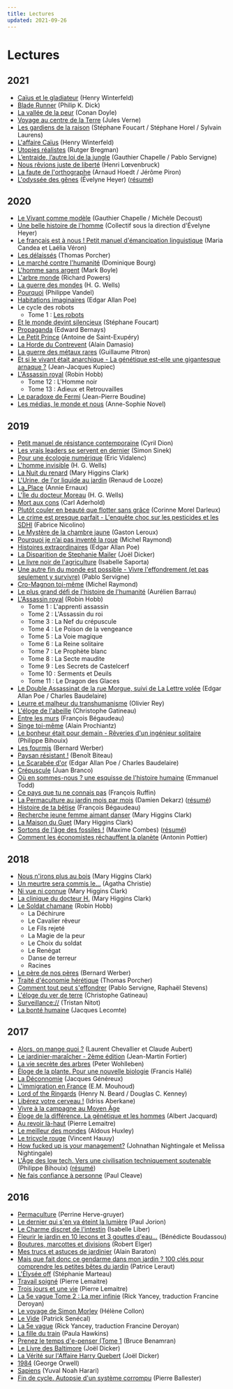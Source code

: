 ```yaml
---
title: Lectures
updated: 2021-09-26
---
```


# Lectures

## 2021

* [Caïus et le gladiateur](https://www.livredepochejeunesse.com/caius-et-le-gladiateur-2426) (Henry Winterfeld)
* [Blade Runner](https://www.jailu.com/blade-runner/9782290094495) (Philip K. Dick)
* [La vallée de la peur](https://fr.wikipedia.org/wiki/La_Vall%C3%A9e_de_la_peur) (Conan Doyle)
* [Voyage au centre de la Terre](https://fr.wikipedia.org/wiki/Voyage_au_centre_de_la_Terre) (Jules Verne)
* [Les gardiens de la raison](https://www.editionsladecouverte.fr/les_gardiens_de_la_raison-9782348046155) (Stéphane Foucart / Stéphane Horel / Sylvain Laurens)
* [L'affaire Caïus](https://www.livredepochejeunesse.com/l-affaire-caius-2138) (Henry Winterfeld)
* [Utopies réalistes](https://www.seuil.com/ouvrage/utopies-realistes-rutger-bregman/9782021361872) (Rutger Bregman)
* [L’entraide, l’autre loi de la jungle](http://www.editionslesliensquiliberent.fr/livre-L_Entraide-566-1-1-0-1.html) (Gauthier Chapelle / Pablo Servigne)
* [Nous rêvions juste de liberté](https://editions.flammarion.com/nous-revions-juste-de-liberte/9782081307285) (Henri Lœvenbruck)
* [La faute de l'orthographe](https://www.editionstextuel.com/livre/la-faute-de-lorthographe) (Arnaud Hoedt / Jérôme Piron)
* [L'odyssée des gênes](https://editions.flammarion.com/lodyssee-des-genes/9782081428225) (Évelyne Heyer) ([résumé](/post/livre-l-odyssee-des-genes/))

## 2020

* [Le Vivant comme modèle](https://www.albin-michel.fr/ouvrages/le-vivant-comme-modele-9782226451408) (Gauthier Chapelle / Michèle Decoust)
* [Une belle histoire de l'homme](https://editions.flammarion.com/une-belle-histoire-de-lhomme/9782081366718) (Collectif sous la direction d'Évelyne Heyer)
* [Le français est à nous ! Petit manuel d'émancipation linguistique](https://www.editionsladecouverte.fr/catalogue/index-Le_fran__ais_est____nous__-9782348041877.html) (Maria Candea et Laélia Véron)
* [Les délaissés](https://www.fayard.fr/documents-temoignages/les-delaisses-9782213711959) (Thomas Porcher)
* [Le marché contre l'humanité](https://www.puf.com/content/Le_march%C3%A9_contre_lhumanit%C3%A9) (Dominique Bourg)
* [L'homme sans argent](http://www.arenes.fr/livre/lhomme-sans-argent/) (Mark Boyle)
* [L'arbre monde](https://www.lisez.com/livre-de-poche/larbre-monde/9782264074430) (Richard Powers)
* [La guerre des mondes](http://www.gallimard.fr/Catalogue/GALLIMARD/Folio/Folio-plus/La-Guerre-des-mondes) (H. G. Wells)
* [Pourquoi](https://www.livredepoche.com/livre/pourquoi-9782253135487) (Philippe Vandel)
* [Habitations imaginaires](https://www.editions-allia.com/fr/livre/110/habitations-imaginaires) (Edgar Allan Poe)
* Le cycle des robots
    * Tome 1 : [Les robots](https://www.jailu.com/Catalogue/science-fiction/le-cycle-des-robots-1-les-robots)
* [Et le monde devint silencieux](https://www.seuil.com/ouvrage/et-le-monde-devint-silencieux-stephane-foucart/9782021427424) (Stéphane Foucart)
* [Propaganda](https://www.editionsladecouverte.fr/catalogue/index-Propaganda-9782355220012.html) (Edward Bernays)
* [Le Petit Prince](https://fr.wikipedia.org/wiki/Antoine_de_Saint-Exup%C3%A9ry) (Antoine de Saint-Exupéry)
* [La Horde du Contrevent](http://www.gallimard.fr/Catalogue/GALLIMARD/Folio/Folio-SF/La-Horde-du-Contrevent3) (Alain Damasio)
* [La guerre des métaux rares](http://www.editionslesliensquiliberent.fr/livre-La_guerre_des_m%C3%A9taux_rares-585-1-1-0-1.html) (Guillaume Pitron)
* [Et si le vivant était anarchique - La génétique est-elle une gigantesque arnaque ?](http://www.editionslesliensquiliberent.fr/livre-Et_si_le_vivant_%C3%83%C2%A9tait_anarchique-9791020907936-1-1-0-1.html) (Jean-Jacques Kupiec)
* [L'Assassin royal](https://fr.wikipedia.org/wiki/L%27Assassin_royal) (Robin Hobb)
    * Tome 12 : L'Homme noir
    * Tome 13 : Adieux et Retrouvailles
* [Le paradoxe de Fermi](http://www.gallimard.fr/Catalogue/GALLIMARD/Folio/Folio-SF/Le-paradoxe-de-Fermi) (Jean-Pierre Boudine)
* [Les médias, le monde et nous](https://www.actes-sud.fr/catalogue/economie/les-medias-le-monde-et-nous) (Anne-Sophie Novel)

## 2019

* [Petit manuel de résistance contemporaine](https://www.actes-sud.fr/catalogue/societe/petit-manuel-de-resistance-contemporaine) (Cyril Dion)
* [Les vrais leaders se servent en dernier](https://www.pearson.fr/fr/book/?gcoi=27440100417600) (Simon Sinek)
* [Pour une écologie numérique](https://www.lespetitsmatins.fr/collections/pour-une-ecologie-numerique/) (Eric Vidalenc)
* [L'homme invisible](https://fr.wikipedia.org/wiki/L%27Homme_invisible_(roman)) (H. G. Wells)
* [La Nuit du renard](https://fr.wikipedia.org/wiki/La_Nuit_du_renard) (Mary Higgins Clark)
* [L'Urine, de l'or liquide au jardin](https://www.terran.fr/catalogue/jardiner-naturel/urine-or-liquide-jardin-de-looze-livre-editions-terran.html) (Renaud de Looze)
* [La_Place](https://fr.wikipedia.org/wiki/La_Place) (Annie Ernaux)
* [L'Île du docteur Moreau](https://fr.wikipedia.org/wiki/L'%C3%8Ele_du_docteur_Moreau) (H. G. Wells)
* [Mort aux cons](https://www.livredepoche.com/livre/mort-aux-cons-9782253124870) (Carl Aderhold)
* [Plutôt couler en beauté que flotter sans grâce](http://www.editionslibertalia.com/catalogue/la-petite-litteraire/corinne-morel-darleux-plutot-couler-en-beaute) (Corinne Morel Darleux)
* [Le crime est presque parfait - L'enquête choc sur les pesticides et les SDHI](http://www.editionslesliensquiliberent.fr/livre-Le_crime_est_presque_parfait-572-1-1-0-1.html) (Fabrice Nicolino)
* [Le Mystère de la chambre jaune](https://fr.wikipedia.org/wiki/Le_Myst%C3%A8re_de_la_chambre_jaune) (Gaston Leroux)
* [Pourquoi je n’ai pas inventé la roue](https://www.odilejacob.fr/catalogue/sciences/biologie/pourquoi-je-nai-pas-invente-la-roue_9782738127747.php) (Michel Raymond)
* [Histoires extraordinaires](https://fr.wikipedia.org/wiki/Histoires_extraordinaires) (Edgar Allan Poe)
* [La Disparition de Stephanie Mailer](https://www.editionsdefallois.com/livre/disparition-de-stephanie-mailer/) (Joël Dicker)
* [Le livre noir de l'agriculture](https://www.fayard.fr/documents-temoignages/le-livre-noir-de-lagriculture-9782213656038) (Isabelle Saporta)
* [Une autre fin du monde est possible - Vivre l'effondrement (et pas seulement y survivre)](http://www.seuil.com/ouvrage/une-autre-fin-du-monde-est-possible-pablo-servigne/9782021332582) (Pablo Servigne)
* [Cro-Magnon toi-même](http://www.seuil.com/ouvrage/cro-magnon-toi-meme-michel-raymond/9782757821503) (Michel Raymond)
* [Le plus grand défi de l'histoire de l'humanité](http://www.michel-lafon.fr/livre/2255-Le_plus_grand_defi_de_l_histoire_de_l_humanite.html) (Aurélien Barrau)
* [L'Assassin royal](https://fr.wikipedia.org/wiki/L%27Assassin_royal) (Robin Hobb)
    * Tome 1 : L'apprenti assassin
    * Tome 2 : L'Assassin du roi
    * Tome 3 : La Nef du crépuscule
    * Tome 4 : Le Poison de la vengeance
    * Tome 5 : La Voie magique
    * Tome 6 : La Reine solitaire
    * Tome 7 : Le Prophète blanc
    * Tome 8 : La Secte maudite
    * Tome 9 : Les Secrets de Castelcerf
    * Tome 10 : Serments et Deuils
    * Tome 11 : Le Dragon des Glaces
* [Le Double Assassinat de la rue Morgue, suivi de La Lettre volée](https://www.livredepoche.com/livre/le-double-assassinat-de-la-rue-morgue-suivi-de-la-lettre-volee-9782253082699) (Edgar Allan Poe / Charles Baudelaire)
* [Leurre et malheur du transhumanisme](https://www.editionsddb.fr/livre/fiche/leurre-et-malheur-du-transhumanisme-9782220095516) (Olivier Rey)
* [L'éloge de l'abeille](https://editions.flammarion.com/Catalogue/hors-collection/documents-temoignages-et-essais-d-actualite/eloge-de-labeille) (Christophe Gatineau)
* [Entre les murs](http://www.gallimard.fr/Catalogue/GALLIMARD/Folio/Folio/Entre-les-murs) (François Bégaudeau)
* [Singe toi-même](https://www.odilejacob.fr/catalogue/sciences/genetique/singe-toi-meme_9782738146991.php) (Alain Prochiantz)
* [Le bonheur était pour demain - Rêveries d'un ingénieur solitaire](http://www.seuil.com/ouvrage/le-bonheur-etait-pour-demain-philippe-bihouix/9782021388619) (Philippe Bihouix)
* [Les fourmis](https://www.albin-michel.fr/ouvrages/les-fourmis-9782226052575) (Bernard Werber)
* [Paysan résistant&nbsp;!](https://www.fayard.fr/documents-temoignages/paysan-resistant-9782213706092) (Benoît Biteau)
* [Le Scarabée d'or](http://www.gallimard.fr/Catalogue/GALLIMARD/Folio/Folio-classique/Prescriptions/Le-Scarabee-d-or) (Edgar Allan Poe / Charles Baudelaire)
* [Crépuscule](https://audiable.com/boutique/cat_document/crepuscule/) (Juan Branco)
* [Où en sommes-nous ? une esquisse de l'histoire humaine](http://www.seuil.com/ouvrage/ou-en-sommes-nous-emmanuel-todd/9782021319002) (Emmanuel Todd)
* [Ce pays que tu ne connais pas](http://www.arenes.fr/livre/ce-pays-que-tu-ne-connais-pas/) (François Ruffin)
* [La Permaculture au jardin mois par mois](https://www.terran.fr/permaculture-jardin-mois-par-mois-dekarz-livre-editions-terran.html) (Damien Dekarz) ([résumé](/post/livre-la-permaculture-au-jardin-mois-par-mois/))
* [Histoire de ta bêtise](https://www.fayard.fr/pauvert/histoire-de-ta-betise-9782720215629) (François Bégaudeau)
* [Recherche jeune femme aimant danser](https://www.albin-michel.fr/ouvrages/recherche-jeune-femme-aimant-danser-9782226053886) (Mary Higgins Clark)
* [La Maison du Guet](https://www.albin-michel.fr/ouvrages/la-maison-du-guet-9782226020444) (Mary
    Higgins Clark)
* [Sortons de l'âge des fossiles !](http://www.seuil.com/ouvrage/sortons-de-l-age-des-fossiles-maxime-combes/9782021160765) (Maxime Combes) ([résumé](/post/livre-sortons-de-l-age-des-fossiles/))
* [Comment les économistes réchauffent la planète](http://www.seuil.com/ouvrage/comment-les-economistes-rechauffent-la-planete-antonin-pottier/9782021302417) (Antonin Pottier)

## 2018

* [Nous n'irons plus au bois](https://fr.wikipedia.org/wiki/Nous_n%27irons_plus_au_bois_%28roman%29) (Mary Higgins Clark)
* [Un meurtre sera commis
    le…](https://fr.wikipedia.org/wiki/Un_meurtre_sera_commis_le...) (Agatha Christie)
* [Ni vue ni connue](https://fr.wikipedia.org/wiki/Ni_vue,_ni_connue) (Mary Higgins Clark)
* [La clinique du docteur
    H.](https://www.albin-michel.fr/ouvrages/la-clinique-du-docteur-h-9782226011503) (Mary Higgins Clark)
* [Le Soldat chamane](https://fr.wikipedia.org/wiki/Le_Soldat_chamane) (Robin Hobb)
    * La Déchirure
    * Le Cavalier rêveur
    * Le Fils rejeté
    * La Magie de la peur
    * Le Choix du soldat
    * Le Renégat
    * Danse de terreur
    * Racines
* [Le père de nos
    pères](https://fr.wikipedia.org/wiki/Le_P%C3%A8re_de_nos_p%C3%A8res) (Bernard Werber)
* [Traité d'économie
    hérétique](https://www.fayard.fr/documents-temoignages/traite-deconomie-heretique-9782213705903) (Thomas Porcher)
* [Comment tout peut
    s'effondrer](http://www.seuil.com/ouvrage/comment-tout-peut-s-effondrer-pablo-servigne/9782021223316)
    (Pablo Servigne, Raphaël Stevens)
* [L'éloge du ver de
    terre](https://editions.flammarion.com/Catalogue/hors-collection/nature-et-animaux/eloge-du-ver-de-terre) (Christophe Gatineau)
* [Surveillance://](http://standblog.org/blog/pages/Surveillance) (Tristan Nitot)
* [La bonté
    humaine](https://www.odilejacob.fr/catalogue/psychologie/psychologie-generale/bonte-humaine_9782738127105.php) (Jacques Lecomte)


## 2017

* [Alors, on mange quoi ?](http://www.fayard.fr/alors-mange-quoi-9782213700847) (Laurent Chevallier et Claude Aubert)
* [Le jardinier-maraîcher - 2ème
  édition](http://lejardiniermaraicher.com/livre/) (Jean-Martin Fortier)
* [La vie secrète des arbres](http://www.arenes.fr/livre/vie-secrete-arbres/) (Peter Wohlleben)
* [Éloge de la plante. Pour une nouvelle
  biologie](http://www.seuil.com/ouvrage/eloge-de-la-plante-pour-une-nouvelle-biologie-francis-halle/9782020684989) (Francis Hallé)
* [La
  Déconnomie](http://www.seuil.com/ouvrage/la-deconnomie-jacques-genereux/9782021241198) (Jacques Généreux)
* [L'immigration en France](https://www.fayard.fr/documents-temoignages/limmigration-en-france-9782213704357) (E.M. Mouhoud)
* [Lord of the Ringards](https://www.bragelonne.fr/catalogue/9782811211202-lord-of-the-ringards/) (Henry N. Beard / Douglas C. Kenney)
* [Libérez votre cerveau&nbsp;!](http://www.laffont.fr/site/liberez_votre_cerveau_&100&9782221187586.html) (Idriss Aberkane)
* [Vivre à la campagne au Moyen Âge](https://books.openedition.org/alpara/1978)
* [Éloge de la différence. La génétique et les hommes](http://www.seuil.com/ouvrage/eloge-de-la-difference-la-genetique-et-les-hommes-albert-jacquard/9782020049382) (Albert Jacquard)
* [Au revoir là-haut](http://www.albin-michel.fr/ouvrages/au-revoir-la-haut-9782226249678) (Pierre Lemaitre)
* [Le meilleur des mondes](https://www.pocket.fr/tous-nos-livres/le_meilleur_des_mondes-9782266283038-2/) (Aldous Huxley)
* [Le tricycle rouge](http://www.lechoixdesbibliothecaires.com/livre-172458-le-tricycle-rouge.htm) (Vincent Hauuy)
* [How fucked up is your management?](https://mfbt.ca/how-fucked-up-is-your-management-8a1086eeb4a9) (Johnathan Nightingale et Melissa Nightingale)
* [L'Âge des low tech. Vers une civilisation techniquement soutenable](http://www.seuil.com/ouvrage/l-age-des-low-tech-philippe-bihouix/9782021160727) (Philippe Bihouix) ([résumé](/post/livre-l-age-des-low-tech/))
* [Ne fais confiance à personne](http://www.sonatine-editions.fr/livres/Ne-fais-confiance-a-personne.asp) (Paul Cleave)

## 2016

* [Permaculture](https://www.actes-sud.fr/catalogue/potager-et-jardinage/permaculture-ne) (Perrine Herve-gruyer)
* [Le dernier qui s'en va éteint la lumière](https://www.fayard.fr/documents-temoignages/le-dernier-qui-sen-va-eteint-la-lumiere-9782213699035) (Paul Jorion)
* [Le Charme discret de l'intestin](https://www.actes-sud.fr/catalogue/e-book/le-charme-discret-de-lintestin-epub) (Isabelle Liber)
* [Fleurir le jardin en 10 leçons et 3 gouttes d'eau…](https://www.laboutiquejardinmaison.fr/16997-fleurir-le-jardin-en-10-lecons-et-3-gouttes-d-eau.html) (Bénédicte Boudassou)
* [Boutures, marcottes et divisions](https://www.laboutiquejardinmaison.fr/16983-boutures-marcottes-et-divisions.html) (Robert Elger)
* [Mes trucs et astuces de jardinier](https://editions.flammarion.com/Catalogue/hors-collection/jardin/mes-trucs-et-astuces-de-jardinier) (Alain Baraton)
* [Mais que fait donc ce gendarme dans mon jardin ? 100 clés pour comprendre les
    petites bêtes du jardin](https://www.quae.com/produit/1226/9782759221240/mais-que-fait-donc-ce-gendarme-dans-mon-jardin) (Patrice Leraut)
* [L'Élysée off](https://www.fayard.fr/documents-temoignages/lelysee-9782213699028) (Stéphanie Marteau)
* [Travail soigné](https://www.livredepoche.com/livre/travail-soigne-9782253127383) (Pierre Lemaitre)
* [Trois jours et une vie](https://www.albin-michel.fr/ouvrages/trois-jours-et-une-vie-9782226325730) (Pierre Lemaitre)
* [La 5e vague Tome 2 : La mer infinie](https://www.lisez.com/livre-de-poche/la-5e-vague-tome-02-la-mer-infinie/9782266285896) (Rick Yancey, traduction  Francine Deroyan)
* [Le voyage de Simon Morley](https://fr.wikipedia.org/wiki/Le_Voyage_de_Simon_Morley) (Hélène Collon)
* [Le Vide](http://www.patricksenecal.net/romans/le-vide/) (Patrick Senécal)
* [La 5e vague](https://www.lisez.com/livre-de-poche/la-5e-vague-tome-01/9782266285889) (Rick Yancey, traduction Francine Deroyan)
* [La fille du train](https://www.lisez.com/livre-grand-format/la-fille-du-train/9782355843136) (Paula Hawkins)
* [Prenez le temps d'e-penser (Tome 1](http://www.marabout.com/prenez-le-temps-de-penser-tome-1-9782501104920) (Bruce Benamran)
* [Le Livre des Baltimore](https://www.editionsdefallois.com/livre/le-livre-des-baltimore/) (Joël Dicker)
* [La Vérité sur l'Affaire Harry Quebert](https://www.editionsdefallois.com/livre/la-verite-sur-laffaire-harry-quebert-poche/) (Joël Dicker)
* [1984](http://www.gallimard.fr/Catalogue/GALLIMARD/Du-monde-entier/19842) (George Orwell)
* [Sapiens](https://www.albin-michel.fr/ouvrages/sapiens-9782226257017) (Yuval Noah Harari)
* [Fin de cycle. Autopsie d'un système corrompu](http://www.editionsdelamartiniere.fr/ouvrage/fin-de-cycle/9782732458359) (Pierre Ballester)
